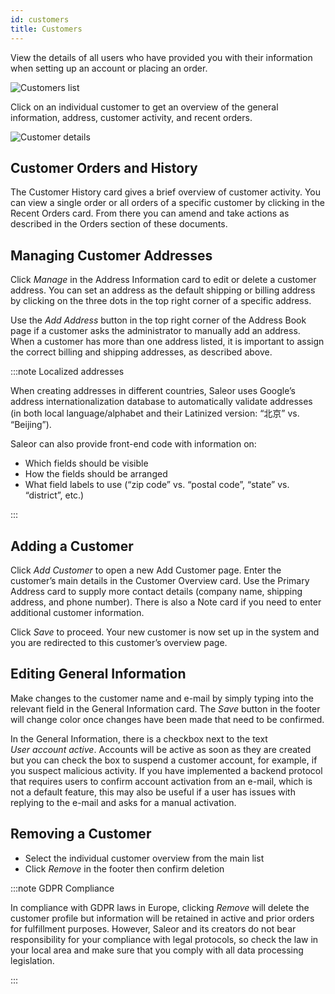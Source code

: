 ```yaml
---
id: customers
title: Customers
---
```


View the details of all users who have provided you with their information when setting up an account or placing an order.

![Customers list](/assets/dashboard-customers/1.png)

Click on an individual customer to get an overview of the general information, address, customer activity, and recent orders.

![Customer details](/assets/dashboard-customers/2.jpg)

## Customer Orders and History

The Customer History card gives a brief overview of customer activity. You can view a single order or all orders of a specific customer by clicking in the Recent Orders card. From there you can amend and take actions as described in the Orders section of these documents.

## Managing Customer Addresses

Click _Manage_ in the Address Information card to edit or delete a customer address. You can set an address as the default shipping or billing address by clicking on the three dots in the top right corner of a specific address.

Use the _Add&nbsp;Address_ button in the top right corner of the Address Book page if a customer asks the administrator to manually add an address. When a customer has more than one address listed, it is important to assign the correct billing and shipping addresses, as described above.

:::note Localized addresses

When creating addresses in different countries, Saleor uses Google’s address internationalization database to automatically validate addresses (in both local language/alphabet and their Latinized version: “北京” vs. “Beijing”).

Saleor can also provide front-end code with information on:

- Which fields should be visible
- How the fields should be arranged
- What field labels to use (“zip code” vs. “postal code”, “state” vs. “district”, etc.)

:::

## Adding a Customer

Click _Add Customer_ to open a new Add Customer page. Enter the customer’s main details in the Customer Overview card. Use the Primary Address card to supply more contact details (company name, shipping address, and phone number). There is also a Note card if you need to enter additional customer information.

Click _Save_ to proceed. Your new customer is now set up in the system and you are redirected to this customer’s overview page.

## Editing General Information

Make changes to the customer name and e-mail by simply typing into the relevant field in the General Information card. The _Save_ button in the footer will change color once changes have been made that need to be confirmed.

In the General Information, there is a checkbox next to the text _User&nbsp;account&nbsp;active_. Accounts will be active as soon as they are created but you can check the box to suspend a customer account, for example, if you suspect malicious activity. If you have implemented a backend protocol that requires users to confirm account activation from an e-mail, which is not a default feature, this may also be useful if a user has issues with replying to the e-mail and asks for a manual activation.

## Removing a Customer

- Select the individual customer overview from the main list
- Click _Remove_ in the footer then confirm deletion

:::note GDPR Compliance

In compliance with GDPR laws in Europe, clicking _Remove_ will delete the customer profile but information will be retained in active and prior orders for fulfillment purposes. However, Saleor and its creators do not bear responsibility for your compliance with legal protocols, so check the law in your local area and make sure that you comply with all data processing legislation.

:::
